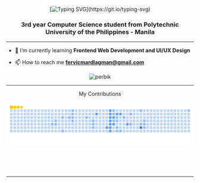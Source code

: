 <div align="center">
  
[![Typing SVG](https://readme-typing-svg.demolab.com?font=Fira+Code&size=40&duration=4000&pause=1000&color=FFCA05&center=true&vCenter=true&width=435&lines=Hi%2C+I'm+Fervicmar!)](https://git.io/typing-svg)
  
</div>

<h3 align="center">3rd year Computer Science student from Polytechnic University of the Philippines - Manila</h3>
<hr>

- 🌱 I’m currently learning **Frontend Web Development and UI/UX Design** 

- 📫 How to reach me **fervicmardlagman@gmail.com**
  
<div align="center">
<p><img align="center" src="https://github-readme-stats.vercel.app/api/top-langs?username=perbik&show_icons=true&locale=en&layout=compact" alt="perbik" /></p>
</div>

<hr>
<div align="center">
  <p>My Contributions</p>
  <img alt="snake eating my contributions" src="https://raw.githubusercontent.com/perbik/perbik/output/github-contribution-grid-snake.gif?color_snake=#FFCA05FF&color_dots=#bfd6f6,#8dbdff,#64a1f4,#4b91f1,#3c7dd9" />
  
  <br/><br/><br/>
</div>

<hr>
